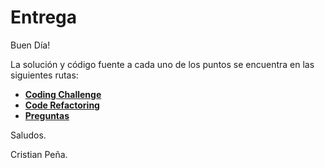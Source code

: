 # Entrega

Buen Día!

La solución y código fuente a cada uno de los puntos se encuentra en las siguientes rutas:

* **[Coding Challenge](/coding-challenge/readme.md)**<br>
* **[Code Refactoring](/code_refactoring/readme.md)**<br>
* **[Preguntas](/preguntas/readme.md)**<br>

Saludos.

Cristian Peña.